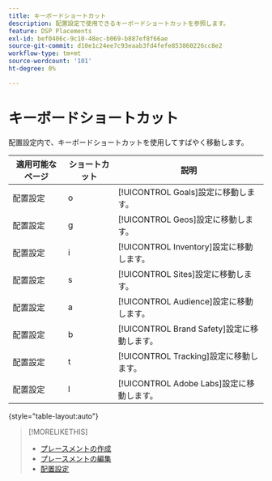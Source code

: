 ```yaml
---
title: キーボードショートカット
description: 配置設定で使用できるキーボードショートカットを参照します。
feature: DSP Placements
exl-id: bef0406c-9c10-48ec-b069-b887ef8f66ae
source-git-commit: d10e1c24ee7c93eaab3fd4fefe853860226cc8e2
workflow-type: tm+mt
source-wordcount: '101'
ht-degree: 0%

---
```


# キーボードショートカット

配置設定内で、キーボードショートカットを使用してすばやく移動します。<!-- and to create ads and placements -->

| 適用可能なページ | ショートカット | 説明 |
| ---------------| ----------- | ---------------------- |
| 配置設定 | o | [!UICONTROL Goals]設定に移動します。 |
| 配置設定 | g | [!UICONTROL Geos]設定に移動します。 |
| 配置設定 | i | [!UICONTROL Inventory]設定に移動します。 |
| 配置設定 | s | [!UICONTROL Sites]設定に移動します。 |
| 配置設定 | a | [!UICONTROL Audience]設定に移動します。 |
| 配置設定 | b | [!UICONTROL Brand Safety]設定に移動します。 |
| 配置設定 | t | [!UICONTROL Tracking]設定に移動します。 |
| 配置設定 | l | [!UICONTROL Adobe Labs]設定に移動します。 |

{style=&quot;table-layout:auto&quot;}

<!-- | Legacy placement settings | npv | Lets you create a new video placement | -->
<!-- | Legacy placement settings | npd | Lets you create a new display placement | -->
<!-- | Legacy placement settings | nav | Lets you create a new video ad | -->
<!-- | Legacy placement settings | nad | Lets you create a new display ad| -->

>[!MORELIKETHIS]
>
>* [プレースメントの作成](/help/dsp/campaign-management/placements/placement-create.md)
>* [プレースメントの編集](/help/dsp/campaign-management/placements/placement-edit.md)
>* [配置設定](/help/dsp/campaign-management/placements/placement-settings.md)


